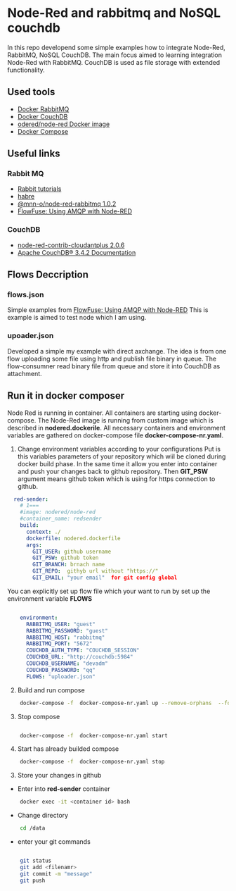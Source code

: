 # Node-Red and rabbitmq  and NoSQL couchdb

In this repo developend some simple examples how to integrate Node-Red,  RabbitMQ,  NoSQL CouchDB.
The main focus aimed to learning integration Node-Red with RabbitMQ. CouchDB is used as file storage with extended functionality.

## Used tools
- [Docker RabbitMQ](https://hub.docker.com/_/rabbitmq/)
- [Docker CouchDB](https://hub.docker.com/_/couchdb)
- [odered/node-red Docker image](https://hub.docker.com/r/nodered/node-red)
- [Docker Compose](https://docs.docker.com/compose/)


## Useful links

### Rabbit MQ

- [Rabbit tutorials](https://www.rabbitmq.com/tutorials)
- [habre](https://habr.com/ru/articles/434510/)
- [@mnn-o/node-red-rabbitmq 1.0.2](https://flows.nodered.org/node/@mnn-o/node-red-rabbitmq)
- [FlowFuse: Using AMQP with Node-RED](https://flowfuse.com/node-red/protocol/amqp/)

### CouchDB

- [node-red-contrib-cloudantplus 2.0.6](https://flows.nodered.org/node/node-red-contrib-cloudantplus)
- [Apache CouchDB® 3.4.2 Documentation](https://docs.couchdb.org/en/stable/)


## Flows Deccription
 
### flows.json 
Simple examples from [FlowFuse: Using AMQP with Node-RED](https://flowfuse.com/node-red/protocol/amqp/)
This is example is aimed to test node which I am using. 

### upoader.json 
Developed a simple my example with direct axchange.
The idea is from one flow uploading some file  using http and publish file binary  in queue.
The flow-consumner read binary file  from queue and store it into CouchDB as attachment. 

## Run it in docker composer

Node Red is running in container. All containers are starting  using docker-compose. The  Node-Red image is running from custom image which is described in **nodered.dockerile**. 
All necessary containers and environment variables are gathered on docker-compose file **docker-compose-nr.yaml**.

1. Change environment variables according to your configurations
Put is this variables parameters of your repository which wiil be cloned during docker build phase. In the same time it allow you enter into container and push your changes back to github repository.  Then **GIT_PSW** argument means github token which is using for https connection to github.



```yaml
  red-sender:
    # 1===
    #image: nodered/node-red
    #container_name: redsender
    build:
      context: ./
      dockerfile: nodered.dockerfile 
      args:
        GIT_USER: github username
        GIT_PSW: github token
        GIT_BRANCH: brnach name
        GIT_REPO:  githyb url without "https://"
        GIT_EMAIL: "your email"  for git config global

```

You can explicitly set up flow file which your want to run  by set up the environment variable **FLOWS**

```yaml

    environment:
      RABBITMQ_USER: "guest"
      RABBITMQ_PASSWORD: "guest"
      RABBITMQ_HOST: "rabbitmq"
      RABBITMQ_PORT: "5672"      
      COUCHDB_AUTH_TYPE: "COUCHDB_SESSION"
      COUCHDB_URL: "http://couchdb:5984"
      COUCHDB_USERNAME: "devadm"
      COUCHDB_PASSWORD: "qq" 
      FLOWS: "uploader.json"    
```

2. Build and run compose


```bash
    docker-compose -f  docker-compose-nr.yaml up --remove-orphans  --force-recreate --build -d
```

3. Stop compose

```bash

    docker-compose -f  docker-compose-nr.yaml start
```

4. Start has already builded compose

```bash
    docker-compose -f  docker-compose-nr.yaml stop
```

3. Store your changes in github

- Enter into **red-sender** container

```bash
    docker exec -it <container id> bash

```

- Change directory

```bash
    cd /data

```

- enter your git commands

```bash

    git status
    git add <filenamr>
    git commit -m "message"
    git push

```

